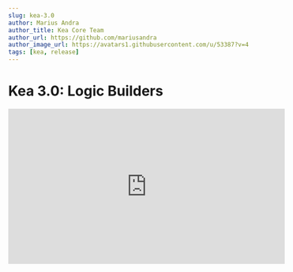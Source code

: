 ```yaml
---
slug: kea-3.0
author: Marius Andra
author_title: Kea Core Team
author_url: https://github.com/mariusandra
author_image_url: https://avatars1.githubusercontent.com/u/53387?v=4
tags: [kea, release]
---
```


# Kea 3.0: Logic Builders

<iframe
  width="560"
  height="315"
  src="https://www.youtube.com/embed/zpu4vZX-r_Q"
  title="YouTube video player"
  frameBorder="0"
  allow="accelerometer; autoplay; clipboard-write; encrypted-media; gyroscope; picture-in-picture"
  allowFullScreen
  style={{ width: '100%', height: 'auto', aspectRatio: '16 / 10' }}
/>

## Introducing Kea v3

Since [its origins](/docs/intro/what-is-kea#history) in 2016 (it's been **six years???**), Kea has been on a mission to simplify frontend
development, keeping pace, and adapting with the technological winds of change, as needed.

Since the **last big rewrite in 2019**, things have changed again. React 18 introduced Concurrent Mode.
ECMAScript modules are in the browser. TypeScript is in all the things.

Kea's syntax hasn't kept up with the way Kea was being used, passing everything through a huge object keeps getting in the
way of extensibility, and it's time for a refresh. It's 2022 after all.

**Everything old will keep working**, but here's the new:

```tsx
// Kea 3.0
import { kea, actions, reducers, listeners, useActions } from 'kea'
import { loaders } from 'kea-loaders'
import { githubLogicType } from './githubLogicType'

export const githubLogic = kea<githubLogicType>([
  actions({
    setUsername: (username: string) => ({ username }),
  }),
  reducers({
    username: ['keajs', { setUsername: (_, { username }) => username }],
  }),
  loaders({
    repositories: [null, { setUsername: ({ username }) => api.getRepos(username) }],
  }),
])

export function Github(): JSX.Element {
  const { username, repositories } = useValues(githubLogic)
  const { setUsername } = useActions(githubLogic)
  return (
    <>
      <input value={userName} onChange={(e) => setUsername(e.target.value)} />
      <div>repos: {repositories.map((r) => r.name).join(', ')}</div>
    </>
  )
}
```

Can you spot the difference?

```tsx
// Kea 2.x
import { kea } from 'kea'
import { githubLogicType } from './githubLogicType'

export const githubLogic = kea<githubLogicType>({
  actions: {
    setUsername: (username: string) => ({ username }),
  },
  reducers: {
    username: ['keajs', { setUsername: (_, { username }) => username }],
  },
  loaders: {
    repositories: [null, { setUsername: ({ username }) => api.getRepos(username) }],
  },
})

export function Github(): JSX.Element {
  const { username, repositories } = useValues(githubLogic)
  const { setUsername } = useActions(githubLogic)
  return (
    <>
      <input value={userName} onChange={(e) => setUsername(e.target.value)} />
      <div>repos: {repositories.map((r) => r.name).join(', ')}</div>
    </>
  )
}
```

The old "it is not legacy" 2.0 syntax [is guaranteed](/docs/meta/kea#kea-20-input-object-syntax) to be supported until _at least_ January 19th, 2038.

The new "it already feels more solid" 3.0 syntax is called "Logic Builders", and it brings a few surprising benefits.

You pass `kea` an array of `LogicBuilder`s:

```ts
import { kea, actions, reducers, listeners, useActions } from 'kea'
import { loaders } from 'kea-loaders'

const logic = kea([
  // put the `LogicBuilder`-s here 👍
  actions({}),
  reducers({}),
  loaders({}),
])
```

And get a `logic` in return.

But why are the logic builders in an array, and why is this syntax better than the old one?

Let's explore.

## Logic Builders

Each _logic builder_ is nothing more than a function that modifies the `logic`.

```ts
function actions(input) {
  return (logic) => {
    // do something to `logic`, based on `input`
  }
}
```

Here's a [peek](https://github.com/keajs/kea/blob/557ff6cddf2f2e880a75faa6bfb6ca3cb910a890/src/core/actions.ts#L17-L24) inside the core `actions` builder to show how un-magical it all is:

```ts
function actions<L, I>(input: I): LogicBuilder<L> {
  return (logic) => {
    for (const [key, payload] of input) {
      logic.actionsCreators[key] = createAction(key, payload)
      logic.actions[key] = (...args: any[]) => dispatch(logic.actionsCreators[key](...args))
      // etc...
    }
  }
}
```

The core logic builders are: [`actions`](/docs/core/actions), [`defaults`](/docs/core/defaults), [`events`](/docs/core/events), [`listeners`](/docs/core/listeners), [`reducers`](/docs/core/reducers), [`selectors`](/docs/core/selectors).

While putting logic builders in an array to create `logic` is great fun, their real power comes from the realisation that **logic builders can call other logic builders!** 💡

With this insight, you can build all sorts of clever and _highly practical_ abstractions, like [`loaders`](https://github.com/keajs/kea-loaders/blob/kea-3.0/src/index.ts#L81)
and [`forms`](https://github.com/keajs/kea-forms/blob/kea-3.0/src/builder.ts#L16):

```ts
const logic = kea([
  forms({
    loginForm: {
      defaults: { user: '', pass: '' },
      errors: ({ user, pass }) => ({
        user: !user ? 'Please enter a user' : '',
        pass: !pass ? 'Please enter a password' : '',
      }),
      submit: ({ user, pass }) => {
        authLogic.actions.initLogin(user, pass)
      }
    },
  })
])

export function forms<L extends Logic = Logic>(
  input: FormDefinitions<L> | ((logic: BuiltLogic<L>) => FormDefinitions<L>),
): LogicBuilder<L> {
  return (logic) => {
    const forms = typeof input === 'function' ? input(logic) : input
    for (const [formKey, formObject] of Object.entries(forms)) {
      const capitalizedFormKey = capitalizeFirstLetter(formKey)

      actions({
        [`set${capitalizedFormKey}Value`]: (name: FieldName, value: any) => ({ name, value }),
        [`reset${capitalizedFormKey}`]: (values?: Record<string, any>) => ({ values }),
        [`submit${capitalizedFormKey}`]: true,
        [`submit${capitalizedFormKey}Success`]: (formValues: Record<string, any>) => ({ [formKey]: formValues }),
        [`submit${capitalizedFormKey}Failure`]: (error: Error) => ({ error }),
      })(logic)

      if (formObject.defaults) {
        defaults({
          [formKey]: formObject.defaults,
        })(logic)
      }

      reducers({
        [formKey]: {
          [`set${capitalizedFormKey}Value`]: (
            state: Record<string, any>,
            { name, value }: { name: FieldName; value: any },
          ) => deepAssign(state, name, value),
          [`reset${capitalizedFormKey}`]: (state: Record<string, any>, { values }: { values: Record<string, any> }) =>
            values || formObject.defaults || {},
        },
// and so on
```

To learn more, read through the [completely revamped documentation](/), starting with ["What Is Kea?"](/docs/intro/what-is-kea)

## Logic Builder Codemod

To automatically convert all logic into the new syntax, run:

```shell
npx kea-typegen@next write --convert-to-builders
```

## New Features

:::note
New to Kea? Start by reading the [What is Kea](/docs/intro/what-is-kea) page. The rest of this blog posts lists the differences
between v2 and v3.
:::

### The official `kea-forms` plugin

As hinted earlier, there's a new plugin that makes web forms spark joy again: [`kea-forms`](/docs/plugins/forms)

```tsx
import { kea } from 'kea'
import { forms, Form, Field } from 'kea-forms'
const loginLogic = kea([
  forms({
    loginForm: {
      defaults: { user: '', pass: '' },
      errors: ({ user, pass }) => ({
        user: !user ? 'Please enter a user' : '',
        pass: !pass ? 'Please enter a password' : '',
      }),
      submit: ({ user, pass }) => {
        authLogic.actions.initLogin(user, pass)
      },
    },
  }),
])

export function LoginForm(): JSX.Element {
  return (
    <Form logic={loginLogic} formKey="loginForm" enableFormOnSubmit>
      {/* `value` and `onChange` are passed automatically to children of <Field> */}
      <Field name="user">
        <input type="text" />
      </Field>
      <Field name="pass">
        <input type="password" />
      </Field>
      <button type="submit">Login!</button>
    </Form>
  )
}
```

### Explicit `afterMount` and `beforeUnmount` builders

While `events({ afterMount: () => {} })` works like before, you can now use `afterMount` and `beforeUnmount` directly.

Here's a logic that flips a message once per second, for as long as it's mounted:

```ts
import { actions, afterMount, beforeUnmount, kea, reducers } from 'kea'

const pingPongLogic = kea([
  // create a simple counter
  actions({ increment: true }),
  reducers({ counter: [0, { increment: (state) => state + 1 }] }),
  selectors({ message: [(s) => [s.counter], (counter) => (counter % 2 ? 'ping' : 'pong')] }),

  // make it dance
  afterMount(({ actions, cache }) => {
    cache.interval = window.setInterval(actions.increment, 1000)
  }),
  beforeUnmount(({ cache }) => {
    window.clearInterval(cache.interval)
  }),
])
```

### New `propsChanged` event

Instead of hacky `useEffect` loops, there's a new way to sync props from React to kea: the `propsChanged` event,
which fires whenever React calls a logic with a new set of props.

Here's an over-engineered textfield that's controlled directly through `props`.

```tsx
import React from 'react'
import {
  kea,
  actions,
  reducers,
  listeners,
  props,
  propsChanged,
  path,
  useValues,
  useActions,
} from 'kea'
import type { textFieldLogicType } from './TextFieldType'

interface TextFieldProps {
  value: string
  onChange?: (value: string) => void
}

const textFieldLogic = kea<textFieldLogicType<TextFieldProps>>([
  props({ value: '', onChange: undefined } as TextFieldProps),

  actions({ setValue: (value: string) => ({ value }) }),
  reducers(({ props }) => ({ value: [props.value, { setValue: (_, { value }) => value }] })),
  listeners(({ props }) => ({ setValue: ({ value }) => props.onChange?.(value) })),

  propsChanged(({ actions, props }, oldProps) => {
    if (props.value !== oldProps.value) {
      actions.setValue(props.value)
    }
  }),
])

export function TextField(props: TextFieldProps) {
  const { value } = useValues(textFieldLogic(props))
  const { setValue } = useActions(textFieldLogic(props))

  return <input value={value} onChange={(e) => setValue(e.target.value)} />
}
```

### New `subscriptions` plugin

When [listeners](/docs/core/listeners) listen to actions, [subscriptions](/docs/plugins/subscriptions) listen
to values. You can now run code when a value changes, no matter where the change originated from:

```ts
import { kea, actions, reducers } from 'kea'
import { subscriptions } from 'kea-subscriptions'

const logic = kea([
  actions({ setMyValue: (value) => ({ value }) }),
  reducers({ myValue: ['default', { setMyValue: (_, { value }) => value }] }),
  subscriptions({ myValue: (value, oldValue) => console.log({ value, oldValue }) }),
])

logic.mount()
// [console.log] { value: 'default', oldValue: undefined }
logic.actions.setMyValue('coffee')
// [console.log] { value: 'coffee', oldValue: 'default' }
logic.actions.setMyValue('bagels')
// [console.log] { value: 'bagels', oldValue: 'coffee' }
```

### `useSelector`

There's a new `useSelector` hook that works just like the one from `react-redux`

```ts
import { useSelector } from 'kea'

function Component() {
  const value = useSelector((state) => state.get.my.value)
  return <em>{value}</em>
}
```

## Breaking changes

### No more peer dependencies

Feel free to remove `redux`, `react-redux` and `reselect` from your dependencies, unless you're using them directly.

Kea 3.0 removes `react-redux` (replaced via React 18's `useSynExternalStore` and its shim for older versions),
and includes its dependencies `redux` and `reselect` directly. The `kea` package, and the various plugins, are all you need.

### No more `<Provider />`

It's no longer necessary to wrap your app in a `<Provider />` tag. 

If you're using `react-redux`'s `useSelector`, switch to Kea's `useSelector` that doesn't need to be inside a `<Provider />`.

If you still need the tag for interoperability with non-kea Redux code, use `react-redux`'s `Provider` with `<Provider store={getContext().store}>`.

### Auto-Connect inside listeners is going away

Kea v2.0 [introduced auto-connect](/blog/kea-2.0#auto-connect), which was mostly a good idea. There's one place it
didn't work:

```ts
const logic = kea({
  listeners: {
    getBread: () => {
      shopLogic.actions.knockDoor()
    },
  },
})
```

Starting with Kea 2.0+, if `shopLogic` was not explicitly mounted, it would get mounted when accessed from within a listener.

It was a great idea, but came with subtle bugs due to the async nature of JS, and it's going away.

To safely migrate, upgrade to [Kea `2.6.0`](https://keajs.org/blog/kea-2.6), which will warn about automatically mounted logic.
Fix all the notices, and make sure all logic is explicitly connected via [`connect`](/docs/meta/connect), manually mounted, or mounted through a React hook.

You can also call something like [`userLogic.findMounted()`](/docs/meta/logic#logicfindmountedprops), to access a logic only if it's mounted.

### `autoMount: true` is also going away

There's was also an option to automatically mount a logic as soon as it was created. That's going away as well. If you
still need this, make a plugin with an `afterLogic` hook.

### Props merge

In earlier versions, the last used props overwrote whatever was there. Now props always merge:

```ts
const logic = kea([key(({ id }) => id)])
logic({ id: 1, value: 'blup' })
logic({ id: 1, other: true }).props === { id: 1, value: 'blup', other: true }
```

### No more `constants`

Instead of [`constants` from kea v2](https://v2.keajs.org/docs/api/logic#logicconstants), use [TypeScript Enums](https://www.typescriptlang.org/docs/handbook/enums.html).

### No more `PropTypes`

All support for [`prop-types`](https://www.npmjs.com/package/prop-types) is dropped. You can no longer pass them to reducers or selectors.

After 6 long years, it's time to bid farewell to this relic of the early days of React.

### Removed old `connect`

Now that we have builders, [`connect`](/docs/meta/connect) is the name of an exported builder.

The previous `connect`, which was literally defined as:

```ts
const connect = (input) => kea({ connect: input })
```

... is gone. Use the snipped above if you need it.

The old `connect` was useful in the [Kea v0 days](https://v0.keajs.org/), when React components were classes, and you used old decorators
to [connect actions and ~~props~~ values to components](https://v0.keajs.org/guide/connected).

Those days are gone, and so is the old `connect`.

### Remove `props` from `connect`

The `values` key in `connect({ actions: [], values: [] })` used to be called `props`. This was renamed to `values` and deprecated with Kea 1.0.
Now it's gone.

### Remove custom static payload

With Kea 3.0, an action can either be built with `true` (no payload) or a payload creator:

```ts
kea([
  actions({
    reset: true,
    increment: (amount) => ({ amount }),
  }),
])
```

Earlier versions allowed anything instead of `true`, and used that as the payload. If you still need that, just convert
it into a function.
